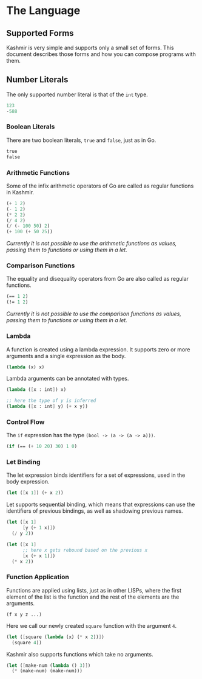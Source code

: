 # The Language

## Supported Forms

Kashmir is very simple and supports only a small set of forms. This document
describes those forms and how you can compose programs with them.

## Number Literals

The only supported number literal is that of the `int` type.

```scheme
123
-588
```

### Boolean Literals

There are two boolean literals, `true` and `false`, just as in Go.

```scheme
true
false
```

### Arithmetic Functions

Some of the infix arithmetic operators of Go are called as regular
functions in Kashmir.

```scheme
(+ 1 2)
(- 1 2)
(* 2 2)
(/ 4 2)
(/ (- 100 50) 2)
(+ 100 (+ 50 25))
```

*Currently it is not possible to use the arithmetic functions as
values, passing them to functions or using them in a let.*

### Comparison Functions

The equality and disequality operators from Go are also called as
regular functions.

```scheme
(== 1 2)
(!= 1 2)
```

*Currently it is not possible to use the comparison functions as
values, passing them to functions or using them in a let.*

### Lambda

A function is created using a lambda expression. It supports zero
or more arguments and a single expression as the body.

```scheme
(lambda (x) x)
```

Lambda arguments can be annotated with types.

```scheme
(lambda ([x : int]) x)

;; here the type of y is inferred
(lambda ([x : int] y) (+ x y))
```

### Control Flow

The `if` expression has the type `(bool -> (a -> (a -> a)))`.

```scheme
(if (== (+ 10 20) 30) 1 0)
```

### Let Binding

The let expression binds identifiers for a set of expressions, used
in the body expression.

```scheme
(let ([x 1]) (+ x 2))
```

Let supports sequential binding, which means that expressions can
use the identifiers of previous bindings, as well as shadowing
previous names.

```scheme
(let ([x 1]
      [y (+ 1 x)])
  (/ y 2))

(let ([x 1]
	  ;; here x gets rebound based on the previous x
	  [x (+ x 1)])
  (* x 2))
```

### Function Application

Functions are applied using lists, just as in other LISPs, where the first
element of the list is the function and the rest of the elements are the
arguments.

```
(f x y z ...)
```

Here we call our newly created `square` function with the argument `4`.

```scheme
(let ([square (lambda (x) (* x 2))])
  (square 4))
```

Kashmir also supports functions which take no arguments.

```scheme
(let ([make-num (lambda () 3)])
  (* (make-num) (make-num)))
```

